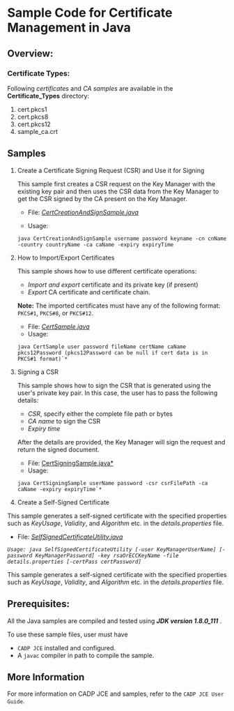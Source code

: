 # Sample Code for Certificate Management in Java

## Overview:

### Certificate Types:

Following *certificates* and *CA samples* are available in the **Certificate_Types** directory:

1. cert.pkcs1
1.  cert.pkcs8
1.  cert.pkcs12
1.  sample_ca.crt

## Samples

1. Create a Certificate Signing Request (CSR) and Use it for Signing

    This sample first creates a CSR request on the Key Manager with the existing key pair and then uses the CSR data from the Key Manager to get the CSR signed by the CA present on the Key Manager.

    * File: 
[*CertCreationAndSignSample.java*](CertCreationAndSignSample.java)

    * Usage:
    ```shell
    java CertCreationAndSignSample username password keyname -cn cnName -country countryName -ca caName -expiry expiryTime
    ```

1. How to Import/Export Certificates

    This sample shows how to use different certificate operations:
 
    - *Import and export* certificate and its private key (if present)
    - *Export* CA certificate and certificate chain.
  
    **Note:** The imported certificates must have any of the following format:  `PKCS#1`, `PKCS#8`, or `PKCS#12`. 
    * File: [*CertSample.java*](CertSample.java)
    * Usage: 
    ```shell
    java CertSample user password fileName certName caName pkcs12Password (pkcs12Password can be null if cert data is in PKCS#1 format)`*
    ```

1. Signing a CSR

    This sample shows how to sign the CSR that is generated using the user's private key pair. In this case, the user has to pass the following details:

    * *CSR*, specify either the complete file path or bytes
    * *CA name* to sign the CSR 
    * *Expiry time*

    After the details are provided, the Key Manager will sign the request and return the signed document.

    * File: [CertSigningSample.java*](CertSigningSample.java*)
    * Usage:
    ```shell 
    java CertSigningSample userName password -csr csrFilePath -ca caName -expiry expiryTime`*
    ```


1. Create a Self-Signed Certificate

This sample generates a self-signed certificate with the specified properties such as *KeyUsage*, *Validity*, and *Algorithm* etc. in the *details.properties* file.

* File: [*SelfSignedCertificateUtility.java*](SelfSignedCertificateUtility.java)

*`Usage: java SelfSignedCertificateUtility [-user KeyManagerUserName] [-password KeyManagerPassword] -key rsaOrECCKeyName -file details.properties [-certPass certPassword]`*

This sample generates a self-signed certificate with the specified properties such as *KeyUsage*, *Validity*, and *Algorithm* etc. in the *details.properties* file.


## Prerequisites: 

All the Java samples are compiled and tested using ***JDK version 1.8.0_111*** .

To use these sample files, user must have

- `CADP JCE` installed and configured.
- A `javac` compiler in path to compile the sample. 
    
## More Information

For more information on CADP JCE and samples, refer to the `CADP JCE User Guide`.


